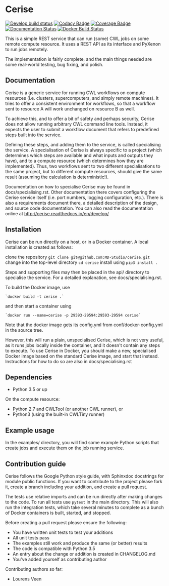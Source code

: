 Cerise
======
[![Develop build status](https://api.travis-ci.org/MD-Studio/cerise.svg?branch=develop)](https://travis-ci.org/MD-Studio/cerise) [![Codacy Badge](https://api.codacy.com/project/badge/Grade/56de5791221a42e5964ba9d3a949c9c4)](https://www.codacy.com/app/LourensVeen/cerise) [![Coverage Badge](https://api.codacy.com/project/badge/Coverage/56de5791221a42e5964ba9d3a949c9c4)](https://www.codacy.com/app/LourensVeen/cerise) [![Documentation Status](https://readthedocs.org/projects/cerise/badge/?version=latest)](http://cerise.readthedocs.io/en/latest/?badge=latest) [![Docker Build Status](https://img.shields.io/docker/build/mdstudio/cerise.svg)](https://hub.docker.com/r/mdstudio/cerise/)

This is a simple REST service that can run (some) CWL jobs on some remote
compute resource. It uses a REST API as its interface and PyXenon
to run jobs remotely.

The implementation is fairly complete, and the main things needed are some
real-world testing, bug fixing, and polish.


Documentation
-------------
Cerise is a generic service for running CWL workflows on compute resources (i.e.
clusters, supercomputers, and simply remote machines). It tries to offer a
consistent environment for workflows, so that a workflow sent to resource A will
work unchanged on resource B as well.

To achieve this, and to offer a bit of safety and perhaps security, Cerise does
not allow running arbitrary CWL command line tools. Instead, it expects the user
to submit a workflow document that refers to predefined steps built into the
service.

Defining these steps, and adding them to the service, is called specialising the
service. A specialisation of Cerise is always specific to a project (which
determines which steps are available and what inputs and outputs they have), and
to a compute resource (which determines how they are implemented). Thus, two
workflows sent to two different specialisations to the same project, but to
different compute resources, should give the same result (assuming the
calculation is deterministic!).

Documentation on how to specialise Cerise may be found in docs/specialising.rst.
Other documentation there covers configuring the Cerise service itself (i.e.
port numbers, logging configuration, etc.). There is also a requirements
document there, a detailed description of the design, and source code
documentation. You can also read the documentation online at
http://cerise.readthedocs.io/en/develop/


Installation
------------
Cerise can be run directly on a host, or in a Docker container. A local
installation is created as follows:

clone the repository
    `git clone git@github.com:MD-Studio/cerise.git`
change into the top-level directory
    `cd cerise`
install using
    `pip3 install .`

Steps and supporting files may then be placed in the api/ directory to
specialise the service. For a detailed explanation, see docs/specialising.rst.

To build the Docker image, use

    `docker build -t cerise .`

and then start a container using

    `docker run --name=cerise -p 29593-29594:29593-29594 cerise`

Note that the docker image gets its config.yml from conf/docker-config.yml in
the source tree.

However, this will run a plain, unspecialised Cerise, which is not very
useful, as it runs jobs locally inside the container, and it doesn't contain any
steps to execute. To use Cerise in Docker, you should make a new, specialised
Docker image based on the standard Cerise image, and start that instead.
Instructions for how to do so are also in docs/specialising.rst


Dependencies
------------
 * Python 3.5 or up

On the compute resource:
 * Python 2.7 and CWLTool (or another CWL runner), or
 * Python3 (using the built-in CWLTiny runner)

Example usage
-------------

In the examples/ directory, you will find some example Python scripts that
create jobs and execute them on the job running service.

Contribution guide
------------------
Cerise follows the Google Python style guide, with Sphinxdoc docstrings for module public functions. If you want to
contribute to the project please fork it, create a branch including your addition, and create a pull request.

The tests use relative imports and can be run directly after making
changes to the code. To run all tests use `pytest` in the main directory.
This will also run the integration tests, which take several minutes to complete
as a bunch of Docker containers is built, started, and stopped.

Before creating a pull request please ensure the following:
* You have written unit tests to test your additions
* All unit tests pass
* The examples still work and produce the same (or better) results
* The code is compatible with Python 3.5
* An entry about the change or addition is created in CHANGELOG.md
* You've added yourself as contributing author

Contributing authors so far:
* Lourens Veen
